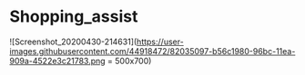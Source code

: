 # Shopping_assist
![Screenshot_20200430-214631](https://user-images.githubusercontent.com/44918472/82035097-b56c1980-96bc-11ea-909a-4522e3c21783.png = 500x700)
